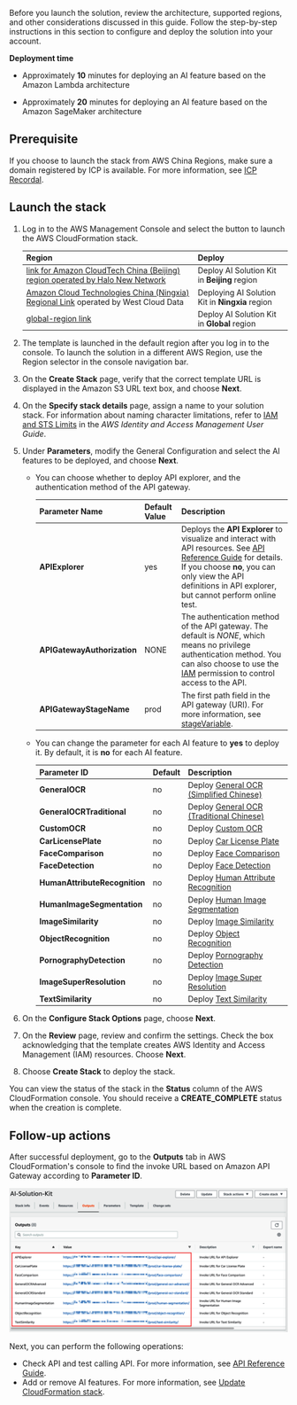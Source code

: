 Before you launch the solution, review the architecture, supported regions, and other considerations discussed in this guide. Follow the step-by-step instructions in this section to configure and deploy the solution into your account.

**Deployment time**

- Approximately **10** minutes for deploying an AI feature based on the Amazon Lambda architecture 

- Approximately **20** minutes for deploying an AI feature based on the Amazon SageMaker architecture 

## Prerequisite

If you choose to launch the stack from AWS China Regions, make sure a domain registered by ICP is available. For more information, see [ICP Recordal](https://www.amazonaws.cn/en/support/icp/?nc1=h_ls).

## Launch the stack

1. Log in to the AWS Management Console and select the button to launch the AWS CloudFormation stack.

    | Region | Deploy |
    | ---------- | --- |
    | [link for Amazon CloudTech China (Beijing) region operated by Halo New Network][template-china1] | Deploy AI Solution Kit in **Beijing** region |
    | [Amazon Cloud Technologies China (Ningxia) Regional Link][template-china2] operated by West Cloud Data | Deploying AI Solution Kit in **Ningxia** region
    | [global-region link][template-global] | Deploy AI Solution Kit in **Global** region | 

2. The template is launched in the default region after you log in to the console. To launch the solution in a different AWS Region, use the Region selector in the console navigation bar.

3. On the **Create Stack** page, verify that the correct template URL is displayed in the Amazon S3 URL text box, and choose **Next**.

4. On the **Specify stack details** page, assign a name to your solution stack. For information about naming character limitations, refer to [IAM and STS Limits](https://docs.aws.amazon.com/IAM/latest/UserGuide/reference_iam-limits.html) in the *AWS Identity and Access Management User Guide*.

5. Under **Parameters**, modify the General Configuration and select the AI features to be deployed, and choose **Next**.

    - You can choose whether to deploy API explorer, and the authentication method of the API gateway.

        | Parameter Name | Default Value | Description |
        | ---------- | ---------| ----------- |
        | **APIExplorer** | yes | Deploys the **API Explorer** to visualize and interact with API resources. See [API Reference Guide](api-explorer.md) for details. If you choose **no**, you can only view the API definitions in API explorer, but cannot perform online test.  |
        | **APIGatewayAuthorization** | NONE | The authentication method of the API gateway. The default is *NONE*, which means no privilege authentication method. You can also choose to use the [IAM](https://docs.aws.amazon.com/zh_cn/apigateway/latest/developerguide/permissions.html) permission to control access to the API. |
        | **APIGatewayStageName** | prod | The first path field in the API gateway (URI). For more information, see [stageVariable](https://docs.aws.amazon.com/en_us/apigateway/latest/developerguide/stage-variables.html). | 

    - You can change the parameter for each AI feature to **yes** to deploy it. By default, it is **no** for each AI feature.

        | Parameter ID | Default | Description |
        | ---------- | ---------| ----------- |
        | **GeneralOCR** | no | Deploy [General OCR (Simplified Chinese)](deploy-general-ocr.md) |
        | **GeneralOCRTraditional** | no | Deploy [General OCR (Traditional Chinese)](deploy-general-ocr-traditional.md) |
        | **CustomOCR** | no | Deploy [Custom OCR](deploy-custom-ocr.md) |
        | **CarLicensePlate** | no | Deploy [Car License Plate](deploy-car-license-plate.md) |
        | **FaceComparison** | no | Deploy [Face Comparison](deploy-face-comparison.md) |
        | **FaceDetection** | no | Deploy [Face Detection](deploy-face-detection.md) |
        | **HumanAttributeRecognition** | no | Deploy [Human Attribute Recognition](deploy-human-attribute-recognition.md) |
        | **HumanImageSegmentation** | no | Deploy [Human Image Segmentation](deploy-human-image-segmentation.md)|
        | **ImageSimilarity** | no | Deploy [Image Similarity](deploy-image-similarity.md) |
        | **ObjectRecognition** | no | Deploy [Object Recognition](deploy-object-recognition.md) |
        | **PornographyDetection** | no | Deploy [Pornography Detection](deploy-pornography-detection.md) |   
        | **ImageSuperResolution** | no | Deploy [Image Super Resolution](deploy-image-super-resolution.md) |
        | **TextSimilarity** | no | Deploy [Text Similarity](deploy-text-similarity.md) |

6. On the **Configure Stack Options** page, choose **Next**.

7. On the **Review** page, review and confirm the settings. Check the box acknowledging that the template creates AWS Identity and Access Management (IAM) resources. Choose **Next**.

8. Choose **Create Stack** to deploy the stack.

You can view the status of the stack in the **Status** column of the AWS CloudFormation console. You should receive a **CREATE_COMPLETE** status when the creation is complete.


## Follow-up actions

After successful deployment, go to the **Outputs** tab in AWS CloudFormation's console to find the invoke URL based on Amazon API Gateway according to **Parameter ID**.

![](./images/output.png)

Next, you can perform the following operations:

- Check API and test calling API. For more information, see [API Reference Guide](api-explorer.md).
- Add or remove AI features. For more information, see [Update CloudFormation stack](deploy-add-delete-api.md).


[template-china1]:https://cn-north-1.console.amazonaws.cn/cloudformation/home?region=cn-north-1#/stacks/create/template?stackName=AIKitsInferOCRStack&templateURL=https://aws-gcr-solutions.s3.cn-north-1.amazonaws.com.cn/Aws-gcr-ai-solution-kit/v1.2.0/AI-Solution-Kit.template

[template-china2]:https://cn-northwest-1.console.amazonaws.cn/cloudformation/home?region=cn-northwest-1#/stacks/create/template?stackName=AIKitsInferOCRStack&templateURL=https://aws-gcr-solutions.s3.cn-north-1.amazonaws.com.cn/Aws-gcr-ai-solution-kit/v1.2.0/AI-Solution-Kit.template

[template-global]: https://console.aws.amazon.com/cloudformation/home?region=us-east-1#/stacks/create/template?stackName=AIKitsInferOCRStack&templateURL=https://aws-gcr-solutions.s3.amazonaws.com/Aws-gcr-ai-solution-kit/v1.2.0/AI-Solution-Kit.template


